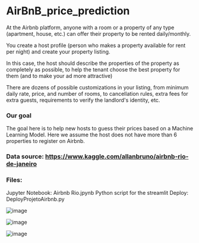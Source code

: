 # AirBnB_price_prediction

At the Airbnb platform, anyone with a room or a property of any type (apartment, house, etc.) can offer their property to be rented daily/monthly.

You create a host profile (person who makes a property available for rent per night) and create your property listing.

In this case, the host should describe the properties of the property as completely as possible, to help the tenant choose the best property for them (and to make your ad more attractive)

There are dozens of possible customizations in your listing, from minimum daily rate, price, and number of rooms, to cancellation rules, extra fees for extra guests, requirements to verify the landlord's identity, etc.

### Our goal

The goal here is to help new hosts to guess their prices based on a Machine Learning Model. Here we assume the host does not have more than 6 properties to register on Airbnb.

### Data source:  https://www.kaggle.com/allanbruno/airbnb-rio-de-janeiro

### Files:

Jupyter Notebook: Airbnb Rio.jpynb
Python script for the streamlit Deploy: DeployProjetoAirbnb.py


![image](https://github.com/user-attachments/assets/4a0f06a1-8c78-4737-a9cd-2b5b361e8b19)

![image](https://github.com/user-attachments/assets/c8ab7db4-ddc5-4bc6-88a7-9b99204652a4)

![image](https://github.com/user-attachments/assets/1a9d3751-287d-41ea-8bc6-c206d3237500)


